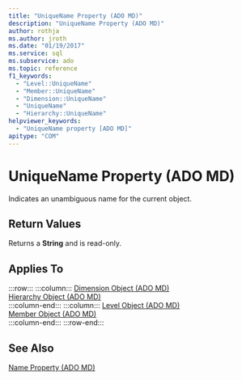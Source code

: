 ```yaml
---
title: "UniqueName Property (ADO MD)"
description: "UniqueName Property (ADO MD)"
author: rothja
ms.author: jroth
ms.date: "01/19/2017"
ms.service: sql
ms.subservice: ado
ms.topic: reference
f1_keywords:
  - "Level::UniqueName"
  - "Member::UniqueName"
  - "Dimension::UniqueName"
  - "UniqueName"
  - "Hierarchy::UniqueName"
helpviewer_keywords:
  - "UniqueName property [ADO MD]"
apitype: "COM"
---
```

# UniqueName Property (ADO MD)
Indicates an unambiguous name for the current object.  
  
## Return Values  
 Returns a **String** and is read-only.  
  
## Applies To  
  
:::row:::
    :::column:::
        [Dimension Object (ADO MD)](./dimension-object-ado-md.md)  
        [Hierarchy Object (ADO MD)](./hierarchy-object-ado-md.md)  
    :::column-end:::
    :::column:::
        [Level Object (ADO MD)](./level-object-ado-md.md)  
        [Member Object (ADO MD)](./member-object-ado-md.md)  
    :::column-end:::
:::row-end:::

## See Also  
 [Name Property (ADO MD)](./name-property-ado-md.md)